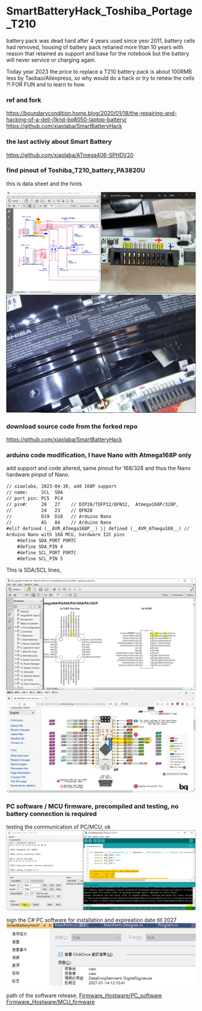 # SmartBatteryHack_Toshiba_Portage_T210

battery pack was dead hard after 4 years used since yesr 2011, battery cells had removed, housing of  battery pack retianed more than 10 years with reason that retained as support and base for the notebook but the battery will never service or charging again.

Today year 2023 the price to replace a T210 battery pack is about 100RMB less by Taobao/Aliexpress, so why would do a hack or try to renew the cells ?! FOR FUN and to learn to how.

### ref and fork 
https://boundarycondition.home.blog/2020/01/18/the-repairing-and-hacking-of-a-dell-j1knd-bq8050-laptop-battery/  
https://github.com/xiaolaba/SmartBatteryHack  

### the last activiy about Smart Battery  
https://github.com/xiaolaba/ATmega406-SPHDV20

### find pinout of Toshiba_T210_battery_PA3820U  
this is data sheet and the hints  

![Toshiba_T210_battery_PA3820U/Toshiba_T210_battery_pintout.PNG](Toshiba_T210_battery_PA3820U/Toshiba_T210_battery_pintout.PNG)  
![Toshiba_T210_battery_PA3820U/TOSHIBA_PA3820U.PNG](Toshiba_T210_battery_PA3820U/TOSHIBA_PA3820U.PNG)  

### download source code from the forked repo  
https://github.com/xiaolaba/SmartBatteryHack


### arduino code modification, I have Nano with Atmega168P only
add support and code altered, same pinout for 168/328 and thus the Nano hardware pinput of Nano.
```
// xiaolaba, 2023-04-30, add 168P support
// name:     SCL  SDA
// port pin: PC5  PC4
// pin#:     28   27    // DIP28/TQFP32/QFN32,  Atmega168P/328P, 
//           24   23    // QFN28
//           D19  D18   // Arduino Nano
//           A5   A4    // Arduino Nano 
#elif defined (__AVR_ATmega168P__) || defined (__AVR_ATmega168__) // Arduino Nano with 168 MCU, hardware I2C pins
    #define SDA_PORT PORTC
    #define SDA_PIN 4
    #define SCL_PORT PORTC
    #define SCL_PIN 5
```

This is SDA/SCL lines,

![Atmega168_328_datasheet/avr_sda_scl.PNG](Atmega168_328_datasheet/avr_sda_scl.PNG)  
![Atmega168_328_datasheet/nano_sda_scl.PNG](Atmega168_328_datasheet/nano_sda_scl.PNG)  


### PC software / MCU firmware, precompiled and testing, no battery connection is required  
testing the communication of PC/MCU, ok  
![Firmware_Hostware/PC_software/connected.PNG](Firmware_Hostware/PC_software/connected.PNG)

sign the C# PC software for installation and expireation date till 2027  
![Firmware_Hostware/PC_software/sign.PNG](Firmware_Hostware/PC_software/sign.PNG)

path of the software release,
[Firmware_Hostware/PC_software](Firmware_Hostware/PC_software)  
[Firmware_Hostware/MCU_firmware](Firmware_Hostware/MCU_firmware)  
